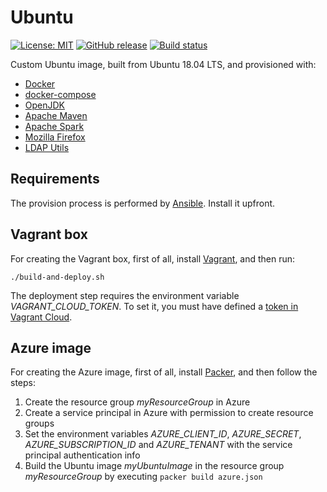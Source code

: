 # Ubuntu

[![License: MIT](https://img.shields.io/badge/License-MIT-yellow.svg)](https://opensource.org/licenses/MIT) [![GitHub release](https://img.shields.io/github/release/savvydatainsights/ubuntu.svg)]() [![Build status](https://travis-ci.org/savvydatainsights/ubuntu.svg?branch=master)](https://travis-ci.org/savvydatainsights/ubuntu)

Custom Ubuntu image, built from Ubuntu 18.04 LTS, and provisioned with:

- [Docker](https://www.docker.com)
- [docker-compose](https://docs.docker.com/compose)
- [OpenJDK](https://openjdk.java.net)
- [Apache Maven](https://maven.apache.org)
- [Apache Spark](https://spark.apache.org)
- [Mozilla Firefox](https://www.mozilla.org)
- [LDAP Utils](https://wiki.debian.org/LDAP/LDAPUtils)

## Requirements

The provision process is performed by [Ansible](https://www.ansible.com). Install it upfront.

## Vagrant box

For creating the Vagrant box, first of all, install [Vagrant](https://www.vagrantup.com), and then run:

`./build-and-deploy.sh`

The deployment step requires the environment variable *VAGRANT_CLOUD_TOKEN*. To set it, you must have defined a [token in Vagrant Cloud](https://www.vagrantup.com/docs/vagrant-cloud/users/authentication.html#authentication-tokens).

## Azure image

For creating the Azure image, first of all, install [Packer](https://www.packer.io), and then follow the steps:

1. Create the resource group *myResourceGroup* in Azure
2. Create a service principal in Azure with permission to create resource groups
3. Set the environment variables *AZURE_CLIENT_ID*, *AZURE_SECRET*, *AZURE_SUBSCRIPTION_ID* and *AZURE_TENANT* with the service principal authentication info
4. Build the Ubuntu image *myUbuntuImage* in the resource group *myResourceGroup* by executing `packer build azure.json`
